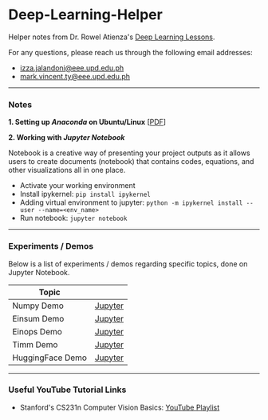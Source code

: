 # Deep-Learning-Helper
Helper notes from Dr. Rowel Atienza's <a href="https://github.com/roatienza/Deep-Learning-Experiments">Deep Learning Lessons</a>.

For any questions, please reach us through the following email addresses:
  - izza.jalandoni@eee.upd.edu.ph
  - mark.vincent.ty@eee.upd.edu.ph

---

### Notes
**1. Setting up *Anaconda* on Ubuntu/Linux** [<a href="https://raw.githubusercontent.com/izzajalandoni/Deep-Learning-Helper/main/Notes/Setting-up%20Anaconda%20for%20Ubuntu_Linux.pdf">PDF</a>]


**2. Working with *Jupyter Notebook***

Notebook is a creative way of presenting your project outputs as it allows users to create documents (notebook) that contains codes, equations, and other visualizations all in one place.

  - Activate your working environment
  - Install ipykernel: `pip install ipykernel`
  - Adding virtual environment to jupyter: `python -m ipykernel install --user --name=<env_name>`
  - Run notebook: `jupyter notebook`

---

### Experiments / Demos

Below is a list of experiments / demos regarding specific topics, done on Jupyter Notebook.

| Topic |      |
|-------|------|
| Numpy Demo | <a href="https://github.com/izzajalandoni/Deep-Learning-Helper/blob/main/Lecture0-Toolkits/numpy_demo.ipynb">Jupyter</a> |
| Einsum Demo | <a href="https://github.com/izzajalandoni/Deep-Learning-Helper/blob/main/Lecture0-Toolkits/einsum.ipynb">Jupyter</a> |
| Einops Demo | <a href="https://github.com/izzajalandoni/Deep-Learning-Helper/blob/main/Lecture0-Toolkits/einops.ipynb">Jupyter</a> |
| Timm Demo  | <a href="https://github.com/izzajalandoni/Deep-Learning-Helper/blob/main/Lecture0-Toolkits/timm_demo.ipynb">Jupyter</a> |      |
| HuggingFace Demo | <a href="https://github.com/izzajalandoni/Deep-Learning-Helper/blob/main/Lecture0-Toolkits/huggingface_demo.ipynb">Jupyter</a> |

---

### Useful YouTube Tutorial Links

- Stanford's CS231n Computer Vision Basics: <a href="https://www.youtube.com/playlist?list=PL3FW7Lu3i5JvHM8ljYj-zLfQRF3EO8sYv">YouTube Playlist</a>
